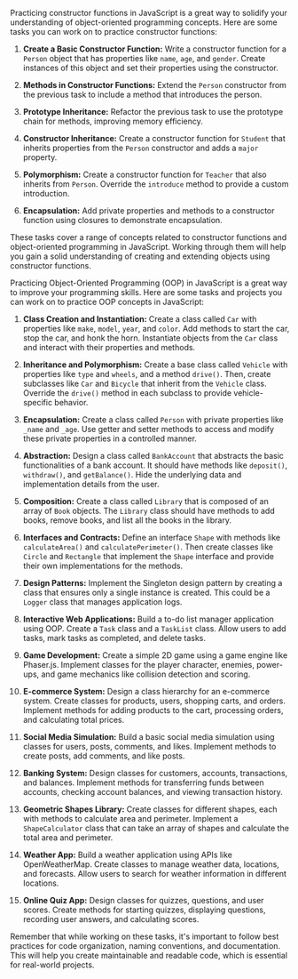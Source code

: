 Practicing constructor functions in JavaScript is a great way to solidify your understanding of object-oriented programming concepts. Here are some tasks you can work on to practice constructor functions:

1. **Create a Basic Constructor Function:**
   Write a constructor function for a `Person` object that has properties like `name`, `age`, and `gender`. Create instances of this object and set their properties using the constructor.



2. **Methods in Constructor Functions:**
   Extend the `Person` constructor from the previous task to include a method that introduces the person.


3. **Prototype Inheritance:**
   Refactor the previous task to use the prototype chain for methods, improving memory efficiency.


4. **Constructor Inheritance:**
   Create a constructor function for `Student` that inherits properties from the `Person` constructor and adds a `major` property.


5. **Polymorphism:**
   Create a constructor function for `Teacher` that also inherits from `Person`. Override the `introduce` method to provide a custom introduction.


6. **Encapsulation:**
   Add private properties and methods to a constructor function using closures to demonstrate encapsulation.


These tasks cover a range of concepts related to constructor functions and object-oriented programming in JavaScript. Working through them will help you gain a solid understanding of creating and extending objects using constructor functions.

Practicing Object-Oriented Programming (OOP) in JavaScript is a great way to improve your programming skills. Here are some tasks and projects you can work on to practice OOP concepts in JavaScript:

1. **Class Creation and Instantiation:**
   Create a class called `Car` with properties like `make`, `model`, `year`, and `color`. Add methods to start the car, stop the car, and honk the horn. Instantiate objects from the `Car` class and interact with their properties and methods.

2. **Inheritance and Polymorphism:**
   Create a base class called `Vehicle` with properties like `type` and `wheels`, and a method `drive()`. Then, create subclasses like `Car` and `Bicycle` that inherit from the `Vehicle` class. Override the `drive()` method in each subclass to provide vehicle-specific behavior.

3. **Encapsulation:**
   Create a class called `Person` with private properties like `_name` and `_age`. Use getter and setter methods to access and modify these private properties in a controlled manner.

4. **Abstraction:**
   Design a class called `BankAccount` that abstracts the basic functionalities of a bank account. It should have methods like `deposit()`, `withdraw()`, and `getBalance()`. Hide the underlying data and implementation details from the user.

5. **Composition:**
   Create a class called `Library` that is composed of an array of `Book` objects. The `Library` class should have methods to add books, remove books, and list all the books in the library.

6. **Interfaces and Contracts:**
   Define an interface `Shape` with methods like `calculateArea()` and `calculatePerimeter()`. Then create classes like `Circle` and `Rectangle` that implement the `Shape` interface and provide their own implementations for the methods.

7. **Design Patterns:**
   Implement the Singleton design pattern by creating a class that ensures only a single instance is created. This could be a `Logger` class that manages application logs.

8. **Interactive Web Applications:**
   Build a to-do list manager application using OOP. Create a `Task` class and a `TaskList` class. Allow users to add tasks, mark tasks as completed, and delete tasks.

9. **Game Development:**
   Create a simple 2D game using a game engine like Phaser.js. Implement classes for the player character, enemies, power-ups, and game mechanics like collision detection and scoring.

10. **E-commerce System:**
    Design a class hierarchy for an e-commerce system. Create classes for products, users, shopping carts, and orders. Implement methods for adding products to the cart, processing orders, and calculating total prices.

11. **Social Media Simulation:**
    Build a basic social media simulation using classes for users, posts, comments, and likes. Implement methods to create posts, add comments, and like posts.

12. **Banking System:**
    Design classes for customers, accounts, transactions, and balances. Implement methods for transferring funds between accounts, checking account balances, and viewing transaction history.

13. **Geometric Shapes Library:**
    Create classes for different shapes, each with methods to calculate area and perimeter. Implement a `ShapeCalculator` class that can take an array of shapes and calculate the total area and perimeter.

14. **Weather App:**
    Build a weather application using APIs like OpenWeatherMap. Create classes to manage weather data, locations, and forecasts. Allow users to search for weather information in different locations.

15. **Online Quiz App:**
    Design classes for quizzes, questions, and user scores. Create methods for starting quizzes, displaying questions, recording user answers, and calculating scores.

Remember that while working on these tasks, it's important to follow best practices for code organization, naming conventions, and documentation. This will help you create maintainable and readable code, which is essential for real-world projects.